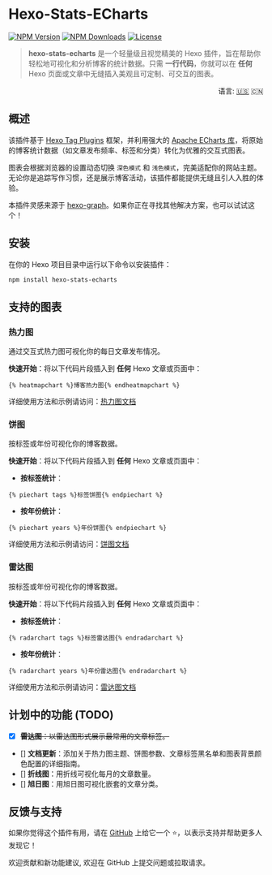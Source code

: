 # Hexo-Stats-ECharts

<span>[![NPM Version](https://img.shields.io/npm/v/hexo-stats-echarts?color=red&logo=npm&style=flat-square)](https://www.npmjs.com/package/hexo-stats-echarts)</span>
<span>[![NPM Downloads](https://img.shields.io/npm/dm/hexo-stats-echarts?logo=npm&style=flat-square)](https://www.npmjs.com/package/hexo-stats-echarts)</span>
<span>[![License](https://img.shields.io/badge/license-%20MIT-blue?style=flat-square&logo=gnu)](https://github.com/erispyu/hexo-stats-echarts/blob/main/LICENSE)</span>

> **hexo-stats-echarts** 是一个轻量级且视觉精美的 Hexo 插件，旨在帮助你轻松地可视化和分析博客的统计数据。只需 **一行代码**，你就可以在 **任何** Hexo 页面或文章中无缝插入美观且可定制、可交互的图表。

<div align="right">
  语言:
  <a title="英语" href="../../README.md">🇺🇸</a>
  🇨🇳
</div>

## 概述

该插件基于 [Hexo Tag Plugins](https://hexo.io/api/tag) 框架，并利用强大的 [Apache ECharts 库](https://echarts.apache.org/zh/index.html)，将原始的博客统计数据（如文章发布频率、标签和分类）转化为优雅的交互式图表。

图表会根据浏览器的设置动态切换 `深色模式` 和 `浅色模式`，完美适配你的网站主题。无论你是追踪写作习惯，还是展示博客活动，该插件都能提供无缝且引人入胜的体验。

本插件灵感来源于 [hexo-graph](https://github.com/codepzj/hexo-graph)。如果你正在寻找其他解决方案，也可以试试这个！

## 安装

在你的 Hexo 项目目录中运行以下命令以安装插件：

```bash
npm install hexo-stats-echarts
```

## 支持的图表

### 热力图

通过交互式热力图可视化你的每日文章发布情况。

**快速开始**：将以下代码片段插入到 **任何** Hexo 文章或页面中：

```nunjucks
{% heatmapchart %}博客热力图{% endheatmapchart %}
```

详细使用方法和示例请访问：[热力图文档](https://blog.erispyu.fun/hexo-stats-echarts/heatmap-chart/)

### 饼图

按标签或年份可视化你的博客数据。

**快速开始**：将以下代码片段插入到 **任何** Hexo 文章或页面中：

- **按标签统计**：
```nunjucks
{% piechart tags %}标签饼图{% endpiechart %}
```

- **按年份统计**：
```nunjucks
{% piechart years %}年份饼图{% endpiechart %}
```

详细使用方法和示例请访问：[饼图文档](https://blog.erispyu.fun/hexo-stats-echarts/pie-chart/)

### 雷达图

按标签或年份可视化你的博客数据。

**快速开始**：将以下代码片段插入到 **任何** Hexo 文章或页面中：

- **按标签统计**：
```nunjucks
{% radarchart tags %}标签雷达图{% endradarchart %}
```

- **按年份统计**：
```nunjucks
{% radarchart years %}年份雷达图{% endradarchart %}
```

详细使用方法和示例请访问：[雷达图文档](https://blog.erispyu.fun/hexo-stats-echarts/radar-chart/)


## 计划中的功能 (TODO)
- [x] ~~**雷达图**：以雷达图形式展示最常用的文章标签。~~
- [] **文档更新**：添加关于热力图主题、饼图参数、文章标签黑名单和图表背景颜色配置的详细指南。
- [] **折线图**：用折线可视化每月的文章数量。
- [] **旭日图**：用旭日图可视化嵌套的文章分类。

## 反馈与支持

如果你觉得这个插件有用，请在 [GitHub](https://github.com/erispyu/hexo-stats-echarts) 上给它一个 ⭐，以表示支持并帮助更多人发现它！

欢迎贡献和新功能建议, 欢迎在 GitHub 上提交问题或拉取请求。